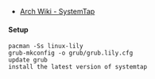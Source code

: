 - [Arch Wiki - SystemTap](https://wiki.archlinux.org/index.php/SystemTap)

#### Setup
```
pacman -Ss linux-lily
grub-mkconfig -o grub/grub.lily.cfg
update grub
install the latest version of systemtap
```
